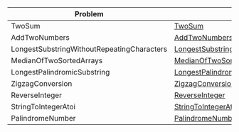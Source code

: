 | Problem                   | Solution                             | Tests   |
|---------------------------|--------------------------------------|---------|
| TwoSum                    | [TwoSum](https://github.com/Igor-de-Araujo-Alvarenga/LeetCode/blob/master/LeetCode/Algorithms/TwoSum.cs) | [Test](https://github.com/Igor-de-Araujo-Alvarenga/LeetCode/blob/master/TestSolutions/TwoSumTests.cs) |
| AddTwoNumbers                    | [AddTwoNumbers](https://github.com/Igor-de-Araujo-Alvarenga/LeetCode/blob/master/LeetCode/Algorithms/AddTwoNumbers.cs) | [Test](https://github.com/Igor-de-Araujo-Alvarenga/LeetCode/blob/master/TestSolutions/AddTwoNumbersTests.cs)
| LongestSubstringWithoutRepeatingCharacters                    | [LongestSubstringWithoutRepeatingCharacters](https://github.com/Igor-de-Araujo-Alvarenga/LeetCode/blob/master/LeetCode/Algorithms/LongestSubstringWithoutRepeatingCharacters.cs) | [Test](https://github.com/Igor-de-Araujo-Alvarenga/LeetCode/blob/master/TestSolutions/LongestSubstringWithoutRepeatingCharactersTest.cs)
| MedianOfTwoSortedArrays                    | [MedianOfTwoSortedArrays](https://github.com/Igor-de-Araujo-Alvarenga/LeetCode/blob/master/LeetCode/Algorithms/MedianOfTwoSortedArrays.cs) | [Test](https://github.com/Igor-de-Araujo-Alvarenga/LeetCode/blob/master/TestSolutions/MedianOfTwoSortedArraysTests.cs)
| LongestPalindromicSubstring                    | [LongestPalindromicSubstring](https://github.com/Igor-de-Araujo-Alvarenga/LeetCode/blob/master/LeetCode/Algorithms/LongestPalindromicSubstring.cs) | [Test](https://github.com/Igor-de-Araujo-Alvarenga/LeetCode/blob/master/TestSolutions/LongestPalindromicSubstringTests.cs)
| ZigzagConversion                    | [ZigzagConversion](https://github.com/Igor-de-Araujo-Alvarenga/LeetCode/blob/master/LeetCode/Algorithms/ZigZagConversion.cs) | [Test](https://github.com/Igor-de-Araujo-Alvarenga/LeetCode/blob/master/TestSolutions/ZigzagConversionTests.cs)
| ReverseInteger                    | [ReverseInteger](https://github.com/Igor-de-Araujo-Alvarenga/LeetCode/blob/master/LeetCode/Algorithms/ReverseInteger.cs) | [Test](https://github.com/Igor-de-Araujo-Alvarenga/LeetCode/blob/master/TestSolutions/ReverseIntegerTests.cs)
| StringToIntegerAtoi                    | [StringToIntegerAtoi](https://github.com/Igor-de-Araujo-Alvarenga/LeetCode/blob/master/LeetCode/Algorithms/StringToIntegerAtoi.cs) | [Test](https://github.com/Igor-de-Araujo-Alvarenga/LeetCode/blob/master/TestSolutions/StringToIntegerAtoiTests.cs)
| PalindromeNumber                    | [PalindromeNumber](https://github.com/Igor-de-Araujo-Alvarenga/LeetCode/blob/master/LeetCode/Algorithms/PalindromeNumber.cs) | [Test](https://github.com/Igor-de-Araujo-Alvarenga/LeetCode/blob/master/TestSolutions/PalindromeNumberTests.cs)
